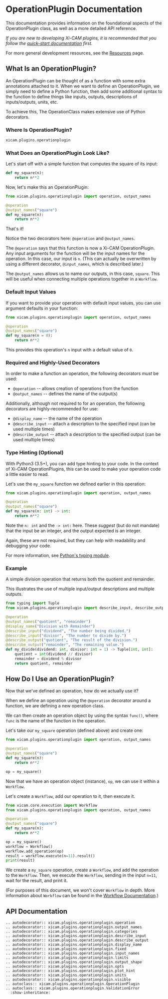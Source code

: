 # OperationPlugin Documentation

This documentation provides information on the foundational aspects
of the OperationPlugin class, as well as a more detailed API reference.

*If you are new to developing Xi-CAM plugins,
it is recommended that you follow the [quick-start documentation](quickstart.md) first.*

For more general development resources, see the [Resources](resources.md) page.

## What Is an OperationPlugin?

An OperationPlugin can be thought of as a function with some extra annotations
attached to it.
When we want to define an OperationPlugin, we simply need to define a Python
function, then add some additional syntax to the function to define things like
inputs, outputs, descriptions of inputs/outputs, units, etc.

To achieve this, The OperationClass makes extensive use of Python decorators.

### Where Is OperationPlugin?

```python
xicam.plugins.operationplugin
```

### What Does an OperationPlugin Look Like?

Let's start off with a simple function that computes the square of its input:

```python
def my_square(n):
    return n**2
```

Now, let's make this an OperationPlugin:

```python
from xicam.plugins.operationplugin import operation, output_names

@operation
@output_names("square")
def my_square(n):
    return n**2
```

That's it!

Notice the two decorators here: `@operation` and `@output_names`.

The `@operation` says that this function is now a Xi-CAM OperationPlugin.
Any input arguments for the function will be the input names for the operation.
In this case, our input is `n`. (This can actually be overwritten by using a
different decorator, `@input_names`, which is described later.)

The `@output_names` allows us to name our outputs, in this case, `square`.
This will be useful when connecting multiple operations together in a `Workflow`.

### Default Input Values

If you want to provide your operation with default input values,
you can use argument defaults in your function:

```python
from xicam.plugins.operationplugin import operation, output_names

@operation
@output_names("square")
def my_square(n = 0):
    return n**2
```

This provides this operation's `n` input with a default value of `0`.

### Required and Highly-Used Decorators

In order to make a function an operation,
the following decorators *must* be used:
* `@operation` -- allows creation of operations from the function
* `@output_names` -- defines the name of the output(s)

Additionally, although not required to for an operation,
the following decorators are highly-recommended for use:
* `@display_name` -- the name of the operation
* `@describe_input` -- attach a description to the specified input (can be used multiple times)
* `@describe_output` -- attach a description to the specified output (can be used multiple times)

### Type Hinting (Optional)

With Python3 (3.5+), you can add type hinting to your code.
In the context of Xi-CAM OperationPlugins, this can be used to make your operation code
a little easier to read.

Let's use the `my_square` function we defined earlier in this operation:

```python
from xicam.plugins.operationplugin import operation, output_names

@operation
@output_names("square")
def my_square(n: int) -> int:
    return n**2
```

Note the `n: int` and the `-> int:` here. These *suggest* (but do not mandate) that
the input be an integer, and the output expected is an integer.

Again, these are not required, but they can help with readability and debugging your code.

For more information, see [Python's typing module](https://docs.python.org/3/library/typing.html).

### Example

A simple division operation that returns both the quotient and remainder.

This illustrates the use of multiple input/output descriptions and multiple outputs.

```python
from typing import Tuple
from xicam.plugins.operationplugin import describe_input, describe_output, display_name, operation, output_names

@operation
@output_names("quotient", "remainder")
@display_name("Division with Remainder")
@describe_input("dividend", "The number being divided.")
@describe_input("divisor", "The number to divide by.")
@describe_output("quotient", "The result of the division.")
@describe_output("remainder", "The remaining value.")
def my_divide(dividend: int, divisor: int = 1) -> Tuple[int, int]:
    quotient = int(dividend // divisor)
    remainder = dividend % divisor
    return quotient, remainder
```

## How Do I Use an OperationPlugin?

Now that we've defined an operation, how do we actually use it?

When we define an operation using the `@operation` decorator around a function,
we are defining a new operation class.

We can then create an operation object by using the syntax `func()`,
where `func` is the name of the function in the operation.

Let's take our `my_square` operation (defined above) and create one:

```python
from xicam.plugins.operationplugin import operation, output_names

@operation
@output_names("square")
def my_square(n):
    return n**2

op = my_square()
```

Now that we have an operation object (instance), `op`,
we can use it within a `Workflow`.

Let's create a `Workflow`, add our operation to it, then execute it.

```python
from xicam.core.execution import Workflow
from xicam.plugins.operationplugin import operation, output_names

@operation
@output_names("square")
def my_square(n):
    return n**2

op = my_square()
workflow = Workflow()
workflow.add_operation(op)
result = workflow.execute(n=11).result()
print(result)
```

We create a `my_square` operation, create a `Workflow`, and add the operation to the `Workflow`.
Then, we execute the `Workflow`, sending in the input `n=11`, wait for the result, and print it.

(For purposes of this document, we won't cover `Workflow` in depth.
More information about `Workflow` can be found in the [Workflow Documentation](workflow.md).)

## API Documentation

```eval_rst
.. autodecorator:: xicam.plugins.operationplugin.operation
.. autodecorator:: xicam.plugins.operationplugin.output_names
.. autodecorator:: xicam.plugins.operationplugin.categories
.. autodecorator:: xicam.plugins.operationplugin.describe_input
.. autodecorator:: xicam.plugins.operationplugin.describe_output
.. autodecorator:: xicam.plugins.operationplugin.display_name
.. autodecorator:: xicam.plugins.operationplugin.fixed
.. autodecorator:: xicam.plugins.operationplugin.input_names
.. autodecorator:: xicam.plugins.operationplugin.limits
.. autodecorator:: xicam.plugins.operationplugin.output_shape
.. autodecorator:: xicam.plugins.operationplugin.opts
.. autodecorator:: xicam.plugins.operationplugin.plot_hint
.. autodecorator:: xicam.plugins.operationplugin.units
.. autodecorator:: xicam.plugins.operationplugin.visible
.. autoclass:: xicam.plugins.operationplugin.OperationPlugin
.. autoclass:: xicam.plugins.operationplugin.ValidationError
  :show-inheritance:
```
